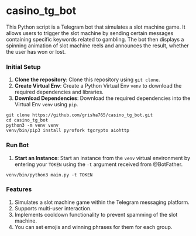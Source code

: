 # casino_tg_bot
This Python script is a Telegram bot that simulates a slot machine game. It allows users to trigger the slot machine by sending certain messages containing specific keywords related to gambling. The bot then displays a spinning animation of slot machine reels and announces the result, whether the user has won or lost.

### Initial Setup

1. **Clone the repository**: Clone this repository using `git clone`.
2. **Create Virtual Env**: Create a Python Virtual Env `venv` to download the required dependencies and libraries.
3. **Download Dependencies**: Download the required dependencies into the Virtual Env `venv` using `pip`.

```shell
git clone https://github.com/grisha765/casino_tg_bot.git
cd casino_tg_bot
python3 -m venv venv
venv/bin/pip3 install pyrofork tgcrypto aiohttp
```

### Run Bot

1. **Start an Instance**: Start an instance from the `venv` virtual environment by entering your `TOKEN` using the `-t` argument received from @BotFather.

```shell
venv/bin/python3 main.py -t TOKEN
```

### Features

1. Simulates a slot machine game within the Telegram messaging platform.
2. Supports multi-user interaction.
3. Implements cooldown functionality to prevent spamming of the slot machine.
4. You can set emojis and winning phrases for them for each group.
